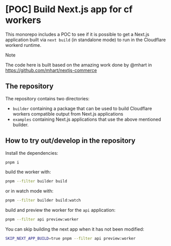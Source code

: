 # [POC] Build Next.js app for cf workers

This monorepo includes a POC to see if it is possible to get a Next.js application built via `next build` (in standalone mode) to run in the Cloudflare workerd runtime.

> [!NOTE]
> The code here is built based on the amazing work done by @mhart in <https://github.com/mhart/nextjs-commerce>

## The repository

The repository contains two directories:

- `builder` containing a package that can be used to build Cloudflare workers compatible output from Next.js applications
- `examples` containing Next.js applications that use the above mentioned builder.

## How to try out/develop in the repository

Install the dependencies:

```sh
pnpm i
```

build the worker with:

```sh
pnpm --filter builder build
```

or in watch mode with:

```sh
pnpm --filter builder build:watch
```

build and preview the worker for the `api` application:

```sh
pnpm --filter api preview:worker
```

You can skip building the next app when it has not been modified:

```sh
SKIP_NEXT_APP_BUILD=true pnpm --filter api preview:worker
```
